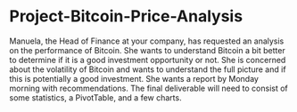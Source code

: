 # Project-Bitcoin-Price-Analysis
Manuela, the Head of Finance at your company, has requested an analysis on the performance of Bitcoin. She wants to understand Bitcoin a bit better to determine if it is a good investment opportunity or not. She is concerned about the volatility of Bitcoin and wants to understand the full picture and if this is potentially a good investment. She wants a report by Monday morning with recommendations. The final deliverable will need to consist of some statistics, a PivotTable, and a few charts.
